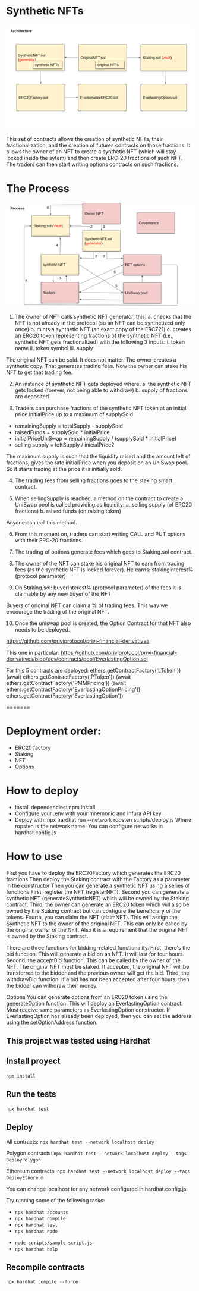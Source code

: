 

# Synthetic NFTs

![Architecture Diagram](images/architecture_diagram.png?raw=true "Title")


This set of contracts allows the creation of synthetic NFTs, their fractionalization, and the creation of futures contracts on those fractions. It allows the owner of an NFT to create a synthetic NFT (which will stay locked inside the sytem) and then create ERC-20 fractions of such NFT. The traders can then start writing options contracts on such fractions.

# The Process

![Process Diagram](images/process_diagram.png?raw=true "Title")


1. The owner of NFT calls synthetic NFT generator, this:
  a. checks that the NFT is not already in the protocol (so an NFT can be synthetized only once)
  b. mints a synthetic NFT (an exact copy of the ERC721)
  c. creates an ERC20 token representing fractions of the synthetic NFT (i.e., synthetic NFT gets fractionalized) with the following 3 inputs:
    i. token name
    ii. token symbol
    iii. supply

The original NFT can be sold. It does not matter. The owner creates a synthetic copy. That generates trading fees. Now the owner can stake his NFT to get that trading fee.


2. An instance of synthetic NFT gets deployed where:
  a. the synthetic NFT gets locked (forever, not being able to withdraw)
  b. supply of fractions are deposited


3. Traders can purchase fractions of the synthetic NFT token at an initial price initialPrice up to a maximum of supplySold
  - remainingSupply = totalSupply - supplySold
  - raisedFunds = supplySold * initialPrice
  - initialPriceUniSwap = remainingSupply / (supplySold * initialPrice)
  - selling supply = leftSupply / inicialPrice2
  

The maximum supply is such that the liquidity raised and the amount left of fractions, gives the rate initialPrice when you deposit on an UniSwap pool. So it starts trading at the price it is initially sold.


4. The trading fees from selling fractions goes to the staking smart contract.


5. When sellingSupply is reached, a method on the contract to create a UniSwap pool is called providing as liquidity:
  a. selling supply (of ERC20 fractions)
  b. raised funds (on raising token)

Anyone can call this method.


6. From this moment on, traders can start writing CALL and PUT options with their ERC-20 fractions.


7. The trading of options generate fees which goes to Staking.sol contract.


8. The owner of the NFT can stake his original NFT to earn from trading fees (as the synthetic NFT is locked forever).
He earns:
  stakingInterest% (protocol parameter)

9. On Staking.sol:
  buyerInterest% (protocol parameter)
    of the fees it is claimable by any new buyer of the NFT

Buyers of original NFT can claim a % of trading fees. This way we encourage the trading of the original NFT.


10. Once the uniswap pool is created, the Option Contract for that NFT also needs to be deployed.

https://github.com/priviprotocol/privi-financial-derivatives

This one in particular:
https://github.com/priviprotocol/privi-financial-derivatives/blob/dev/contracts/pool/EverlastingOption.sol

For this 5 contracts are deployed:
ethers.getContractFactory('LToken'))
(await ethers.getContractFactory('PToken'))
(await ethers.getContractFactory('PMMPricing'))
(await ethers.getContractFactory('EverlastingOptionPricing'))
ethers.getContractFactory('EverlastingOption'))

=======
# Deployment order:
- ERC20 factory
- Staking
- NFT
- Options

# How to deploy

- Install dependencies: npm install
- Configure your .env with your mnemonic and Infura API key
- Deploy with: npx hardhat run --network ropsten scripts/deploy.js
Where ropsten is the network name. You can configure networks in hardhat.config.js

# How to use

First you have to deploy the ERC20Factory which generates the ERC20 fractions
Then deploy the Staking contract with the Factory as a parameter in the constructor
Then you can generate a synthetic NFT using a series of functions
First, register the NFT (registerNFT).
Second you can generate a synthetic NFT (generateSyntheticNFT) which will be owned by the Staking contract.
Third, the owner can generate an ERC20 token which will also be owned by the Staking contract but can configure the beneficiary of the tokens.
Fourth, you can claim the NFT (claimNFT). This will assign the Synthetic NFT to the owner of the original NFT. This can only be called by the original owner of the NFT. Also it is a requirement that the original NFT is owned by the Staking contract.

There are three functions for bidding-related functionality.
First, there's the bid function. This will generate a bid on an NFT. It will last for four hours.
Second, the acceptBid function. This can be called by the owner of the NFT. The original NFT must be staked. If accepted, the original NFT will be transferred to the bidder and the previous owner will get the bid.
Third, the withdrawBid function. If a bid has not been accepted after four hours, then the bidder can withdraw their money.

Options
You can generate options from an ERC20 token using the generateOption function. This will deploy an EverlastingOption contract. Must receive same parameters as EverlastingOption constructor. If EverlastingOption has already been deployed, then you can set the address using the setOptionAddress function.

## This project was tested using Hardhat

## Install proyect
`npm install`

## Run the tests
`npx hardhat test`

## Deploy 

All contracts:
`npx hardhat test --network localhost deploy`

Polygon contracts:
`npx hardhat test --network localhost deploy --tags DeployPolygon`

Ethereum contracts: 
`npx hardhat test --network localhost deploy --tags DeployEthereum`

You can change localhost for any network configured in hardhat.config.js

Try running some of the following tasks:
  * `npx hardhat accounts`
  * `npx hardhat compile`
  * `npx hardhat test`
  * `npx hardhat node`
  <!-- the following line will change at the end of development  -->
  * `node scripts/sample-script.js` 
  * `npx hardhat help`

## Recompile contracts
`npx hardhat compile --force`

